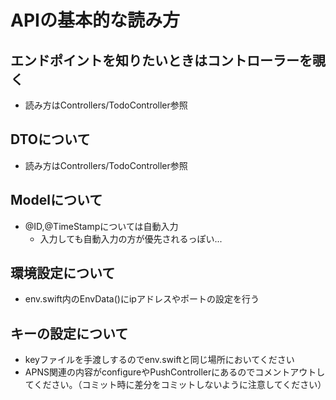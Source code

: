 #  APIの基本的な読み方
## エンドポイントを知りたいときはコントローラーを覗く
- 読み方はControllers/TodoController参照


## DTOについて
- 読み方はControllers/TodoController参照

## Modelについて
- @ID,@TimeStampについては自動入力
    - 入力しても自動入力の方が優先されるっぽい...

## 環境設定について
- env.swift内のEnvData()にipアドレスやポートの設定を行う

## キーの設定について
- keyファイルを手渡しするのでenv.swiftと同じ場所においてください
- APNS関連の内容がconfigureやPushControllerにあるのでコメントアウトしてください。（コミット時に差分をコミットしないように注意してください）
